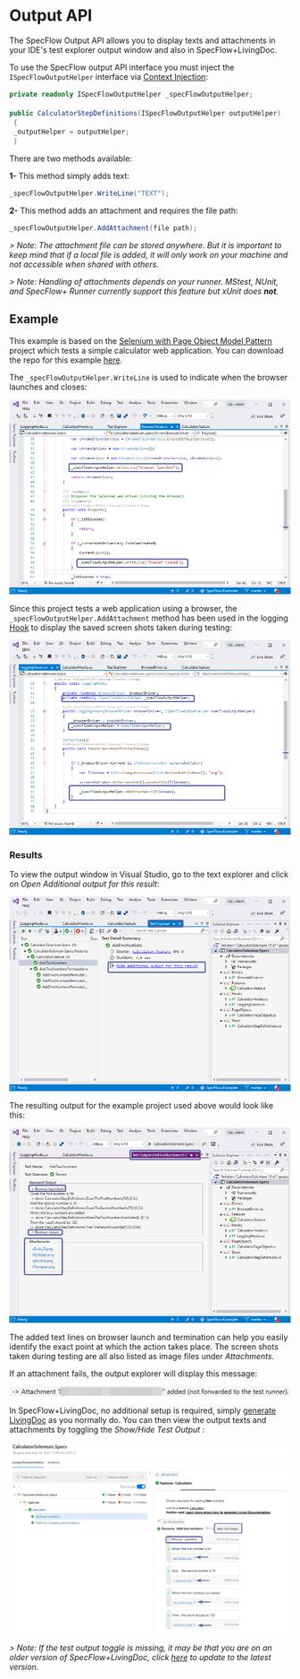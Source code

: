 # Output API

The SpecFlow Output API allows you to display texts and attachments in your IDE's test explorer output window and also in SpecFlow+LivingDoc.

To use the SpecFlow output API interface you must inject the `ISpecFlowOutputHelper` interface via [Context Injection](https://docs.specflow.org/projects/specflow/en/latest/Bindings/Context-Injection.html):

```csharp
private readonly ISpecFlowOutputHelper _specFlowOutputHelper;

public CalculatorStepDefinitions(ISpecFlowOutputHelper outputHelper)
 {
 _outputHelper = outputHelper;
 }
```

There are two methods available:

**1-** This method simply adds text:

```csharp
_specFlowOutputHelper.WriteLine("TEXT");
```

**2-** This method adds an attachment and requires the file path:

```csharp
_specFlowOutputHelper.AddAttachment(file path);
```

*> Note: The attachment file can be stored anywhere. But it is important to keep mind that if a local file is added, it will only work on your machine and not accessible when shared with others.*

*> Note: Handling of attachments depends on your runner. MStest, NUnit, and SpecFlow+ Runner currently support this feature but xUnit does **not**.*

## Example

This example is based on the [Selenium with Page Object Model Pattern](https://docs.specflow.org/projects/specflow/en/latest/ui-automation/Selenium-with-Page-Object-Pattern.html) project which tests a simple calculator web application. You can download the repo for this example [here](https://github.com/SpecFlowOSS/SpecFlow-Examples/tree/master/OutputAPI).

The `_specFlowOutputHelper.WriteLine` is used to indicate when the browser launches and closes:

![Writeline example](../_static/images/writeline.png)

Since this project tests a web application using a browser, the `_specFlowOutputHelper.AddAttachment` method has been used in the logging [Hook](https://docs.specflow.org/projects/specflow/en/latest/Bindings/Hooks.html) to display the saved screen shots taken during testing:

![Writeattachment example](../_static/images/writeattachment.png)

### Results

To view the output window in Visual Studio, go to the text explorer and click on *Open Additional output for this result*:

![Test Explorer in VS](../_static/images/explorervs.png)

The resulting output for the example project used above would look like this:

![Output in VS](../_static/images/output.png)

The added text lines on browser launch and termination can help you easily identify the exact point at which the action takes place. The screen shots taken during testing are all also listed as image files under *Attachments*.

If an attachment fails, the output explorer will display this message:

![Output error](../_static/images/outputerror.png)

In SpecFlow+LivingDoc, no additional setup is required, simply [generate LivingDoc](https://docs.specflow.org/projects/specflow-livingdoc/en/latest/LivingDocGenerator/Using-the-command-line-tool.html) as you normally do. You can then view the output texts and attachments by toggling the *Show/Hide Test Output* :

![Output API in LivingDoc](../_static/images/livingdoc.png)

*> Note: If the test output toggle is missing, it may be that you are on an older version of SpecFlow+LivingDoc, click [here](https://docs.specflow.org/projects/specflow-livingdoc/en/latest/LivingDocGenerator/Installing-the-command-line-tool.html) to update to the latest version.*
